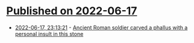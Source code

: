 # [Published on 2022-06-17](index.md)

* [2022-06-17, 23:13:21](https://news.ycombinator.com/item?id=31785659) - [Ancient Roman soldier carved a phallus with a personal insult in this stone](https://arstechnica.com/science/2022/06/archaeologists-unearth-phallus-graffiti-carved-in-stone-at-ancient-roman-fort/)
